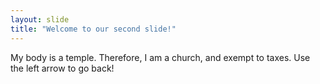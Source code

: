 ```yaml
---
layout: slide
title: "Welcome to our second slide!"
---
```

My body is a temple. Therefore, I am a church, and exempt to taxes.
Use the left arrow to go back!
